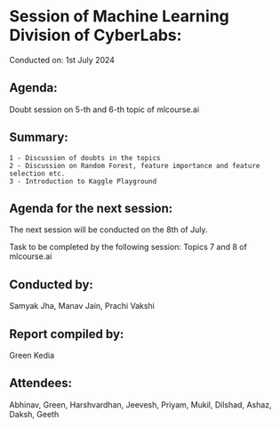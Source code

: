 # Session of Machine Learning Division of CyberLabs:

Conducted on: 1st July 2024

## Agenda:

Doubt session on 5-th and 6-th topic of mlcourse.ai

## Summary:

	1 - Discussion of doubts in the topics
	2 - Discussion on Random Forest, feature importance and feature selection etc.
	3 - Introduction to Kaggle Playground

## Agenda for the next session:

The next session will be conducted on the 8th of July.

Task to be completed by the following session: Topics 7 and 8 of mlcourse.ai

## Conducted by:

Samyak Jha, Manav Jain, Prachi Vakshi

## Report compiled by: 

Green Kedia

## Attendees:

Abhinav, Green, Harshvardhan, Jeevesh, Priyam, Mukil, Dilshad, Ashaz, Daksh, Geeth
